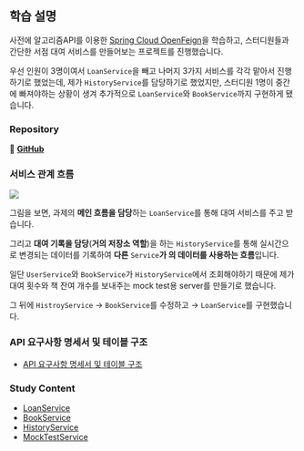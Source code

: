 ## 학습 설명
사전에 알고리즘API를 이용한 [Spring Cloud OpenFeign](오픈페인알고리즘.md)을 학습하고, 스터디원들과 간단한 서점 대여 서비스를 만들어보는 프로젝트를 진행했습니다.

우선 인원이 3명이여서 `LoanService`을 빼고 나머지 3가지 서비스를 각각 맡아서 진행하기로 했었는데, 제가 `HistoryService`를 담당하기로 했었지만, 스터디원 1명이 중간에 빠져야하는 상황이 생겨 추가적으로 `LoanService`와 `BookService`까지 구현하게 됐습니다.

### Repository
📎 **[GitHub](https://github.com/Heo-y-y/study_toy_MSA)**

### 서비스 관계 흐름
![](https://github.com/heo-mewluee-Study-Group/cs-study/assets/112863029/a79613cc-4aff-4309-97a8-7e1ff44f8f0a)

그림을 보면, 과제의 **메인 흐름을 담당**하는 `LoanService`를 통해 대여 서비스를 주고 받습니다.

그리고 **대여 기록을 담당**(**거의 저장소 역할**)을 하는 `HistoryService`를 통해 실시간으로 변경되는 데이터를 기록하여 **다른** `Service`**가 의 데이터를 사용하는 흐름**입니다.

일단 `UserService`와 `BookService`가 `HistoryService`에서 조회해야하기 때문에 제가 대여 횟수와 책 잔여 개수를 보내주는 mock test용 server를 만들기로 했습니다.

그 뒤에 `HistroyService` → `BookService`를 수정하고 → `LoanService`를 구현했습니다.

### API 요구사항 명세서 및 테이블 구조
- [API 요구사항 명세서 및 테이블 구조](요구사항명세서및테이블구조.md)

### Study Content
- [LoanService](LoanService.md)
- [BookService](BookService.md)
- [HistoryService]()
- [MockTestService]()
